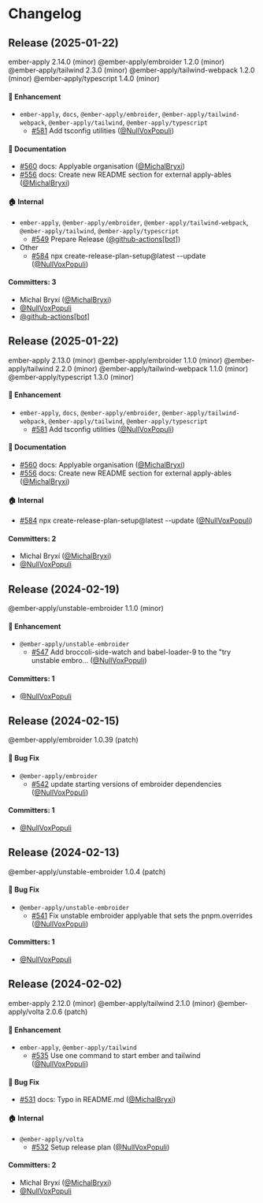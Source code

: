 # Changelog

## Release (2025-01-22)

ember-apply 2.14.0 (minor)
@ember-apply/embroider 1.2.0 (minor)
@ember-apply/tailwind 2.3.0 (minor)
@ember-apply/tailwind-webpack 1.2.0 (minor)
@ember-apply/typescript 1.4.0 (minor)

#### :rocket: Enhancement
* `ember-apply`, `docs`, `@ember-apply/embroider`, `@ember-apply/tailwind-webpack`, `@ember-apply/tailwind`, `@ember-apply/typescript`
  * [#581](https://github.com/NullVoxPopuli/ember-apply/pull/581) Add tsconfig utilities ([@NullVoxPopuli](https://github.com/NullVoxPopuli))

#### :memo: Documentation
* [#560](https://github.com/NullVoxPopuli/ember-apply/pull/560) docs: Applyable organisation ([@MichalBryxi](https://github.com/MichalBryxi))
* [#556](https://github.com/NullVoxPopuli/ember-apply/pull/556) docs: Create new README section for external apply-ables ([@MichalBryxi](https://github.com/MichalBryxi))

#### :house: Internal
* `ember-apply`, `@ember-apply/embroider`, `@ember-apply/tailwind-webpack`, `@ember-apply/tailwind`, `@ember-apply/typescript`
  * [#549](https://github.com/NullVoxPopuli/ember-apply/pull/549) Prepare Release ([@github-actions[bot]](https://github.com/apps/github-actions))
* Other
  * [#584](https://github.com/NullVoxPopuli/ember-apply/pull/584) npx create-release-plan-setup@latest --update ([@NullVoxPopuli](https://github.com/NullVoxPopuli))

#### Committers: 3
- Michal Bryxí ([@MichalBryxi](https://github.com/MichalBryxi))
- [@NullVoxPopuli](https://github.com/NullVoxPopuli)
- [@github-actions[bot]](https://github.com/apps/github-actions)

## Release (2025-01-22)

ember-apply 2.13.0 (minor)
@ember-apply/embroider 1.1.0 (minor)
@ember-apply/tailwind 2.2.0 (minor)
@ember-apply/tailwind-webpack 1.1.0 (minor)
@ember-apply/typescript 1.3.0 (minor)

#### :rocket: Enhancement
* `ember-apply`, `docs`, `@ember-apply/embroider`, `@ember-apply/tailwind-webpack`, `@ember-apply/tailwind`, `@ember-apply/typescript`
  * [#581](https://github.com/NullVoxPopuli/ember-apply/pull/581) Add tsconfig utilities ([@NullVoxPopuli](https://github.com/NullVoxPopuli))

#### :memo: Documentation
* [#560](https://github.com/NullVoxPopuli/ember-apply/pull/560) docs: Applyable organisation ([@MichalBryxi](https://github.com/MichalBryxi))
* [#556](https://github.com/NullVoxPopuli/ember-apply/pull/556) docs: Create new README section for external apply-ables ([@MichalBryxi](https://github.com/MichalBryxi))

#### :house: Internal
* [#584](https://github.com/NullVoxPopuli/ember-apply/pull/584) npx create-release-plan-setup@latest --update ([@NullVoxPopuli](https://github.com/NullVoxPopuli))

#### Committers: 2
- Michal Bryxí ([@MichalBryxi](https://github.com/MichalBryxi))
- [@NullVoxPopuli](https://github.com/NullVoxPopuli)
## Release (2024-02-19)

@ember-apply/unstable-embroider 1.1.0 (minor)

#### :rocket: Enhancement
* `@ember-apply/unstable-embroider`
  * [#547](https://github.com/NullVoxPopuli/ember-apply/pull/547) Add broccoli-side-watch and babel-loader-9 to the "try unstable embro… ([@NullVoxPopuli](https://github.com/NullVoxPopuli))

#### Committers: 1
- [@NullVoxPopuli](https://github.com/NullVoxPopuli)
## Release (2024-02-15)

@ember-apply/embroider 1.0.39 (patch)

#### :bug: Bug Fix
* `@ember-apply/embroider`
  * [#542](https://github.com/NullVoxPopuli/ember-apply/pull/542) update starting versions of embroider dependencies ([@NullVoxPopuli](https://github.com/NullVoxPopuli))

#### Committers: 1
- [@NullVoxPopuli](https://github.com/NullVoxPopuli)
## Release (2024-02-13)

@ember-apply/unstable-embroider 1.0.4 (patch)

#### :bug: Bug Fix
* `@ember-apply/unstable-embroider`
  * [#541](https://github.com/NullVoxPopuli/ember-apply/pull/541) Fix unstable embroider applyable that sets the pnpm.overrides ([@NullVoxPopuli](https://github.com/NullVoxPopuli))

#### Committers: 1
- [@NullVoxPopuli](https://github.com/NullVoxPopuli)
## Release (2024-02-02)

ember-apply 2.12.0 (minor)
@ember-apply/tailwind 2.1.0 (minor)
@ember-apply/volta 2.0.6 (patch)

#### :rocket: Enhancement
* `ember-apply`, `@ember-apply/tailwind`
  * [#535](https://github.com/NullVoxPopuli/ember-apply/pull/535) Use one command to start ember and tailwind ([@NullVoxPopuli](https://github.com/NullVoxPopuli))

#### :bug: Bug Fix
* [#531](https://github.com/NullVoxPopuli/ember-apply/pull/531) docs: Typo in README.md ([@MichalBryxi](https://github.com/MichalBryxi))

#### :house: Internal
* `@ember-apply/volta`
  * [#532](https://github.com/NullVoxPopuli/ember-apply/pull/532) Setup release plan ([@NullVoxPopuli](https://github.com/NullVoxPopuli))

#### Committers: 2
- Michal Bryxí ([@MichalBryxi](https://github.com/MichalBryxi))
- [@NullVoxPopuli](https://github.com/NullVoxPopuli)
